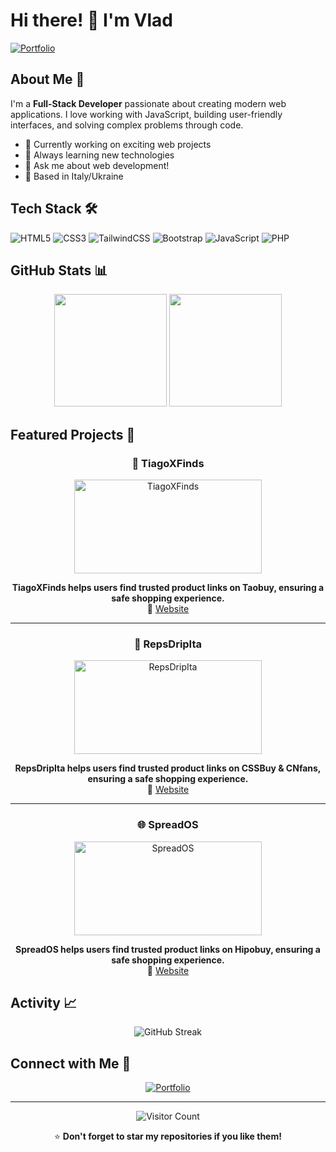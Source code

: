 
# Hi there! 👋 I'm Vlad

  
[![Portfolio](https://img.shields.io/badge/🌐_Portfolio-vladua.dev-FF5722?style=for-the-badge)](https://vladua.dev)



## About Me 🚀

I'm a **Full-Stack Developer** passionate about creating modern web applications. I love working with JavaScript, building user-friendly interfaces, and solving complex problems through code.

- 🔭 Currently working on exciting web projects
- 🌱 Always learning new technologies
- 💬 Ask me about web development!
- 📍 Based in Italy/Ukraine

## Tech Stack 🛠️

![HTML5](https://img.shields.io/badge/HTML5-E34F26?style=for-the-badge&logo=html5&logoColor=white)
![CSS3](https://img.shields.io/badge/CSS3-1572B6?style=for-the-badge&logo=css3&logoColor=white)
![TailwindCSS](https://img.shields.io/badge/Tailwind_CSS-38B2AC?style=for-the-badge&logo=tailwind-css&logoColor=white)
![Bootstrap](https://img.shields.io/badge/Bootstrap-563D7C?style=for-the-badge&logo=bootstrap&logoColor=white)
![JavaScript](https://img.shields.io/badge/JavaScript-F7DF1E?style=for-the-badge&logo=javascript&logoColor=black)
![PHP](https://img.shields.io/badge/PHP-777BB4?style=for-the-badge&logo=php&logoColor=white)

## GitHub Stats 📊

<div align="center">
  <img height="180em" src="https://github-readme-stats.vercel.app/api?username=Vl4dua&show_icons=true&theme=radical&include_all_commits=true&count_private=true"/>
  <img height="180em" src="https://github-readme-stats.vercel.app/api/top-langs/?username=Vl4dua&layout=compact&langs_count=6&theme=radical"/>
</div>

## Featured Projects 🌟

<div align="center">

### 🚀 TiagoXFinds
<a href="https://tiagoxfinds.com">
  <img src="https://i.postimg.cc/3wfpJSjR/tiagox.png" alt="TiagoXFinds" width="300" height="150"/>
</a>

**TiagoXFinds helps users find trusted product links on Taobuy, ensuring a safe shopping experience.**  
🔗 [Website](https://tiagoxfinds.com) 

---

### 💼 RepsDripIta
<a href="https://repsdripita.vercel.app/">
  <img src="https://i.postimg.cc/VLFcyjg5/repsdripita.png" alt="RepsDripIta" width="300" height="150"/>
</a>

**RepsDripIta helps users find trusted product links on CSSBuy & CNfans, ensuring a safe shopping experience.**  
🔗 [Website](https://repsdripita.vercel.app/)

---

### 🌐 SpreadOS
<a href="https://spreados.vercel.app/">
  <img src="https://i.postimg.cc/CK2BVZYn/Spread-OShero.png" alt="SpreadOS" width="300" height="150"/>
</a>

**SpreadOS helps users find trusted product links on Hipobuy, ensuring a safe shopping experience.**  
🔗 [Website](https://spreados.vercel.app/)

</div>

## Activity 📈

<div align="center">
  <img src="https://github-readme-streak-stats.herokuapp.com/?user=Vl4dua&theme=radical" alt="GitHub Streak" />
</div>

## Connect with Me 🤝

<div align="center">

[![Portfolio](https://img.shields.io/badge/Visit_My_Portfolio-FF5722?style=for-the-badge&logo=firefox&logoColor=white)](https://vladua.dev)

---

![Visitor Count](https://komarev.com/ghpvc/?username=Vl4dua&color=blueviolet&style=flat-square)

⭐ **Don't forget to star my repositories if you like them!**

</div>
